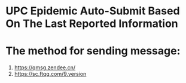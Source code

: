 # UPC Epidemic Auto-Submit Based On The Last Reported Information

# The method for sending message:

1. https://qmsg.zendee.cn/
2. https://sc.ftqq.com/9.version





